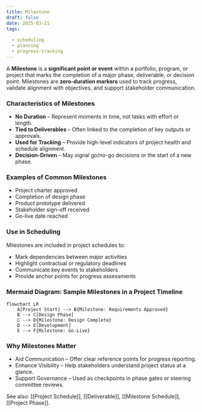 ```yaml
---
title: Milestone  
draft: false
date: 2025-03-21  
tags:  
    
  - scheduling  
  - planning  
  - progress-tracking  
---
```


A **Milestone** is a **significant point or event** within a portfolio, program, or project that marks the completion of a major phase, deliverable, or decision point. Milestones are **zero-duration markers** used to track progress, validate alignment with objectives, and support stakeholder communication.

### **Characteristics of Milestones**
- **No Duration** – Represent moments in time, not tasks with effort or length.
- **Tied to Deliverables** – Often linked to the completion of key outputs or approvals.
- **Used for Tracking** – Provide high-level indicators of project health and schedule alignment.
- **Decision-Driven** – May signal go/no-go decisions or the start of a new phase.

### **Examples of Common Milestones**
- Project charter approved
- Completion of design phase
- Product prototype delivered
- Stakeholder sign-off received
- Go-live date reached

### **Use in Scheduling**
Milestones are included in project schedules to:
- Mark dependencies between major activities
- Highlight contractual or regulatory deadlines
- Communicate key events to stakeholders
- Provide anchor points for progress assessments

### **Mermaid Diagram: Sample Milestones in a Project Timeline**
```mermaid
flowchart LR
    A[Project Start] --> B{Milestone: Requirements Approved}
    B --> C[Design Phase]
    C --> D{Milestone: Design Complete}
    D --> E[Development]
    E --> F{Milestone: Go-Live}
```

### Why Milestones Matter

- Aid Communication – Offer clear reference points for progress reporting.
- Enhance Visibility – Help stakeholders understand project status at a glance.
- Support Governance – Used as checkpoints in phase gates or steering committee reviews.

See also: [[Project Schedule]], [[Deliverable]], [[Milestone Schedule]], [[Project Phase]].

